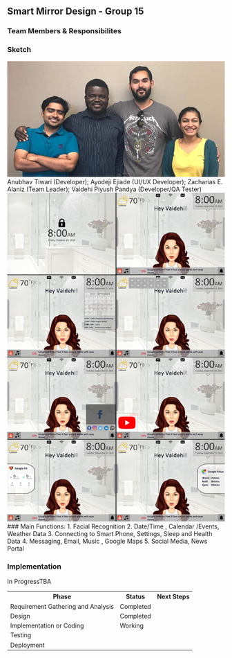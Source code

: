 ## Smart Mirror Design - Group 15

### Team Members & Responsibilites
### Sketch
<img src = "Images/picture_15.jpg">
<caption>Anubhav Tiwari (Developer); Ayodeji Ejiade (UI/UX Developer); Zacharias E. Alaniz (Team Leader); Vaidehi Piyush Pandya (Developer/QA Tester)</caption>

<img src = "Images/p1.15.png">
### Main Functions:
1. Facial Recognition
2. Date/Time , Calendar /Events, Weather Data 
3. Connecting to Smart Phone, Settings, Sleep and Health Data 
4. Messaging, Email, Music , Google Maps
5. Social Media, News Portal

### Implementation
<table width="100%">
<tr>
<th>Phase</th><th>Status</th><th>Next Steps</th>
</tr>

<tr>
<td>Requirement Gathering and Analysis</td><td>Completed</td><td></td>
</tr>

<tr>
<td>Design</td><td>Completed</td><td></td>
</tr>


<tr>
<td>Implementation or Coding</td><td>Working</td><td></td>
</tr>


<tr>
<td>Testing</td>In Progress<td></td><td></td>
</tr>

<tr>
<td>Deployment</td><td></td>TBA<td></td>
</tr>


</table>
